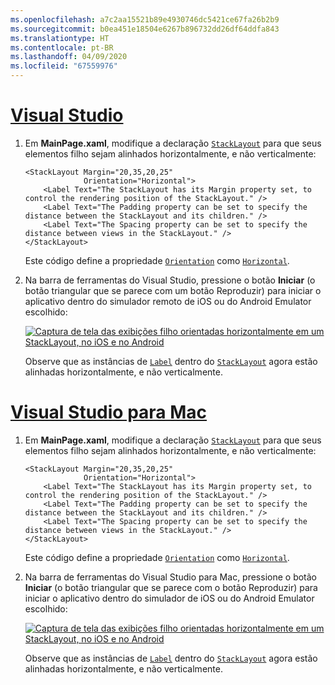 ```yaml
---
ms.openlocfilehash: a7c2aa15521b89e4930746dc5421ce67fa26b2b9
ms.sourcegitcommit: b0ea451e18504e6267b896732dd26df64ddfa843
ms.translationtype: HT
ms.contentlocale: pt-BR
ms.lasthandoff: 04/09/2020
ms.locfileid: "67559976"
---
```

# <a name="visual-studio"></a>[Visual Studio](#tab/vswin)

1. Em **MainPage.xaml**, modifique a declaração [`StackLayout`](xref:Xamarin.Forms.StackLayout) para que seus elementos filho sejam alinhados horizontalmente, e não verticalmente:

    ```xaml
    <StackLayout Margin="20,35,20,25"
                 Orientation="Horizontal">
        <Label Text="The StackLayout has its Margin property set, to control the rendering position of the StackLayout." />
        <Label Text="The Padding property can be set to specify the distance between the StackLayout and its children." />
        <Label Text="The Spacing property can be set to specify the distance between views in the StackLayout." />
    </StackLayout>
    ```

    Este código define a propriedade [`Orientation`](xref:Xamarin.Forms.StackLayout.Orientation) como [`Horizontal`](xref:Xamarin.Forms.StackOrientation.Horizontal).

1. Na barra de ferramentas do Visual Studio, pressione o botão **Iniciar** (o botão triangular que se parece com um botão Reproduzir) para iniciar o aplicativo dentro do simulador remoto de iOS ou do Android Emulator escolhido:

    [![Captura de tela das exibições filho orientadas horizontalmente em um StackLayout, no iOS e no Android](../images/orientation.png "StackLayout que contém instâncias de rótulo orientadas horizontalmente")](../images/orientation-large.png#lightbox "StackLayout que contém instâncias de rótulo orientadas horizontalmente")

    Observe que as instâncias de [`Label`](xref:Xamarin.Forms.Label) dentro do [`StackLayout`](xref:Xamarin.Forms.StackLayout) agora estão alinhadas horizontalmente, e não verticalmente.

# <a name="visual-studio-for-mac"></a>[Visual Studio para Mac](#tab/vsmac)

1. Em **MainPage.xaml**, modifique a declaração [`StackLayout`](xref:Xamarin.Forms.StackLayout) para que seus elementos filho sejam alinhados horizontalmente, e não verticalmente:

    ```xaml
    <StackLayout Margin="20,35,20,25"
                 Orientation="Horizontal">
        <Label Text="The StackLayout has its Margin property set, to control the rendering position of the StackLayout." />
        <Label Text="The Padding property can be set to specify the distance between the StackLayout and its children." />
        <Label Text="The Spacing property can be set to specify the distance between views in the StackLayout." />
    </StackLayout>
    ```

    Este código define a propriedade [`Orientation`](xref:Xamarin.Forms.StackLayout.Orientation) como [`Horizontal`](xref:Xamarin.Forms.StackOrientation.Horizontal).

1. Na barra de ferramentas do Visual Studio para Mac, pressione o botão **Iniciar** (o botão triangular que se parece com o botão Reproduzir) para iniciar o aplicativo dentro do simulador de iOS ou do Android Emulator escolhido:

    [![Captura de tela das exibições filho orientadas horizontalmente em um StackLayout, no iOS e no Android](../images/orientation.png "StackLayout que contém instâncias de rótulo orientadas horizontalmente")](../images/orientation-large.png#lightbox "StackLayout que contém instâncias de rótulo orientadas horizontalmente")

    Observe que as instâncias de [`Label`](xref:Xamarin.Forms.Label) dentro do [`StackLayout`](xref:Xamarin.Forms.StackLayout) agora estão alinhadas horizontalmente, e não verticalmente.
